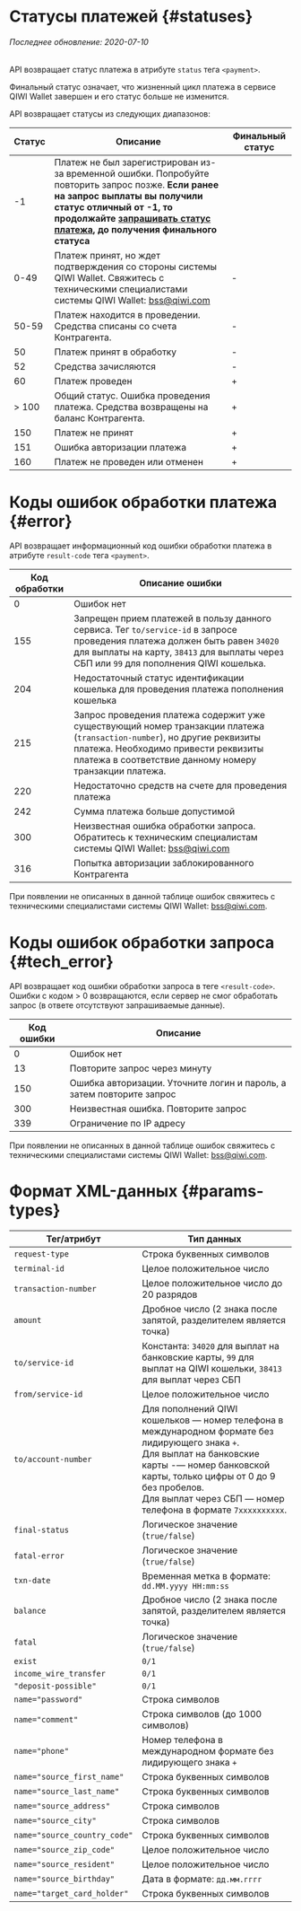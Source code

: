 # Статусы платежей {#statuses}

###### Последнее обновление: 2020-07-10

API возвращает статус платежа в атрибуте `status` тега `<payment>`.

Финальный статус означает, что жизненный цикл платежа в сервисе QIWI Wallet завершен и его статус больше не изменится.

API возвращает статусы из следующих диапазонов:

Статус | Описание | Финальный статус
-----|---------|-------------
\-1	| Платеж не был зарегистрирован из-за временной ошибки. Попробуйте повторить запрос позже. **Если ранее на запрос выплаты вы получили статус отличный от -1, то продолжайте [запрашивать статус платежа](#status), до получения финального статуса**|
0\-49|Платеж принят, но ждет подтверждения со стороны системы QIWI Wallet. Свяжитесь с техническими специалистами системы QIWI Wallet: <a href="mailto:bss@qiwi.com">bss@qiwi.com</a> | \-
50\-59	| Платеж находится в проведении. Средства списаны со счета Контрагента.| \-
50|Платеж принят в обработку| \-
52|Средства зачисляются| \-
60|Платеж проведен| \+
\> 100|Общий статус. Ошибка проведения платежа. Средства возвращены на баланс Контрагента.| \+
150|Платеж не принят|\+
151|Ошибка авторизации платежа|\+
160|Платеж не проведен или отменен|\+

# Коды ошибок обработки платежа {#error}

API возвращает информационный код ошибки обработки платежа в атрибуте `result-code` тега `<payment>`.

Код обработки| Описание ошибки
-----|--------
0| Ошибок нет
155|Запрещен прием платежей в пользу данного сервиса. Тег `to/service-id` в запросе проведения платежа должен быть равен `34020` для выплаты на карту, `38413` для выплаты через СБП или `99` для пополнения QIWI кошелька.
204 | Недостаточный статус идентификации кошелька для проведения платежа пополнения кошелька
215| Запрос проведения платежа содержит уже существующий номер транзакции платежа (`transaction-number`), но другие реквизиты платежа. Необходимо привести реквизиты платежа в соответствие данному номеру транзакции платежа.
220|Недостаточно средств на счете для проведения платежа
242|Сумма платежа больше допустимой
300|Неизвестная ошибка обработки запроса. Обратитесь к техническим специалистам системы QIWI Wallet: <a href="mailto:bss@qiwi.com">bss@qiwi.com</a>
316|Попытка авторизации заблокированного Контрагента

При появлении не описанных в данной таблице ошибок свяжитесь с техническими специалистами системы QIWI Wallet: <a href="mailto:bss@qiwi.com">bss@qiwi.com</a>.

# Коды ошибок обработки запроса {#tech_error}

API возвращает код ошибки обработки запроса в теге `<result-code>`. Ошибки с кодом > 0 возвращаются, если сервер не смог обработать запрос (в ответе отсутствуют запрашиваемые данные).

Код ошибки|Описание
----|------
0|Ошибок нет
13|Повторите запрос через минуту
150|Ошибка авторизации. Уточните логин и пароль, а затем повторите запрос
300|Неизвестная ошибка. Повторите запрос
339|Ограничение по IP адресу

При появлении не описанных в данной таблице ошибок свяжитесь с техническими специалистами системы QIWI Wallet: <a href="mailto:bss@qiwi.com">bss@qiwi.com</a>.

# Формат XML-данных {#params-types}

Тег/атрибут|Тип данных
--------|----------
`request-type`|Строка буквенных символов
`terminal-id`|Целое положительное число
`transaction-number`|Целое положительное число до 20 разрядов
`amount`|Дробное число (2 знака после запятой, разделителем является точка)
`to/service-id`| Константа: `34020` для выплат на банковские карты, `99` для выплат на QIWI кошельки, `38413` для выплат через СБП
`from/service-id`|Целое положительное число
`to/account-number`|Для пополнений QIWI кошельков — номер телефона в международном формате без лидирующего знака `+`.<br>Для выплат на банковские карты -— номер банковской карты, только цифры от 0 до 9 без пробелов.<br>Для выплат через СБП — номер телефона в формате `7хххххххххх`.
`final-status`|Логическое значение (`true/false`)
`fatal-error`|Логическое значение (`true/false`)
`txn-date`| Временная метка в формате:<br>`dd.MM.yyyy HH:mm:ss`
`balance`|Дробное число (2 знака после запятой, разделителем является точка)
`fatal`|Логическое значение (`true/false`)
`exist`|`0/1`
`income_wire_transfer`|`0/1`
`"deposit-possible"`|`0/1`
`name="password"`|Строка символов
`name="comment"`|Строка символов (до 1000 символов)
`name="phone"`|Номер телефона в международном формате без лидирующего знака `+`
`name="source_first_name"` | Строка буквенных символов
`name="source_last_name"` | Строка буквенных символов
`name="source_address"` | Строка символов
`name="source_city"`| Строка символов
`name="source_country_code"` | Строка буквенных символов
`name="source_zip_code"` |Целое положительное число
`name="source_resident"` |Целое положительное число
`name="source_birthday"` | Дата в формате: `дд.мм.гггг`
`name="target_card_holder"` | Строка буквенных символов
